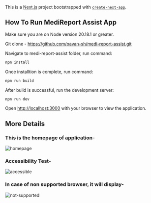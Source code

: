 This is a [Next.js](https://nextjs.org) project bootstrapped with [`create-next-app`](https://nextjs.org/docs/app/api-reference/cli/create-next-app).

## How To Run MediReport Assist App
Make sure you are on Node version 20.18.1 or greater.

Git clone - https://github.com/pavan-sh/medi-report-assist.git

Navigate to medi-report-assist folder, run command:
```bash
npm install
```

Once installtion is complete, run command: 
```bash
npm run build
```

After build is successful, run the development server:
```bash
npm run dev
```

Open [http://localhost:3000](http://localhost:3000) with your browser to view the application.

## More Details

### This is the homepage of application-

![homepage](https://github.com/user-attachments/assets/9733c797-f8c4-4723-9735-0ba237256167)

### Accessibility Test-

![accessible](https://github.com/user-attachments/assets/c6e5d8fe-bdb7-422d-8da3-26be1fa38c48)

### In case of non supported browser, it will display-

![not-supported](https://github.com/user-attachments/assets/5dd32902-ef57-40d7-9267-ffb864d6ff05)
